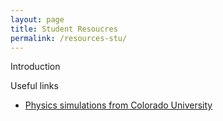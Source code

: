 ```yaml
---
layout: page
title: Student Resoucres
permalink: /resources-stu/
---
```


Introduction

Useful links

  * [Physics simulations from Colorado University](https://phet.colorado.edu)

